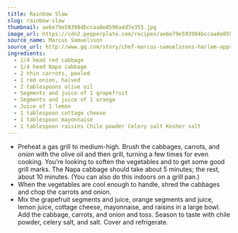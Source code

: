 ```yaml
---
title: Rainbow Slaw
slug: rainbow-slaw
thumbnail: ae6e79e593984bccaa8e8596a4d7e355.jpg
image_url: https://cdn2.pepperplate.com/recipes/ae6e79e593984bccaa8e8596a4d7e355.jpg
source_name: Marcus Samuelsson
source_url: http://www.gq.com/story/chef-marcus-samuelssons-harlem-approved-fried-chicken
ingredients:
  - 1/4 head red cabbage
  - 1/4 head Napa cabbage
  - 2 thin carrots, peeled
  - 1 red onion, halved
  - 2 tablespoons olive oil
  - Segments and juice of 1 grapefruit
  - Segments and juice of 1 orange
  - Juice of 1 lemon
  - 1 tablespoon cottage cheese
  - 1 tablespoon mayonnaise
  - 1 tablespoon raisins Chile powder Celery salt Kosher salt
---
```


* Preheat a gas grill to medium-high. Brush the cabbages, carrots, and onion with the olive oil and then grill, turning a few times for even cooking. You’re looking to soften the vegetables and to get some good grill marks. The Napa cabbage should take about 5 minutes; the rest, about 10 minutes. (You can also do this indoors on a grill pan.)
* When the vegetables are cool enough to handle, shred the cabbages and chop the carrots and onion.
* Mix the grapefruit segments and juice, orange segments and juice, lemon juice, cottage cheese, mayonnaise, and raisins in a large bowl. Add the cabbage, carrots, and onion and toss. Season to taste with chile powder, celery salt, and salt. Cover and refrigerate.
